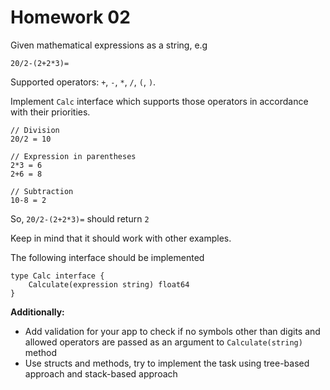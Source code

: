 # Homework 02

Given mathematical expressions as a string, e.g
```
20/2-(2+2*3)=
```

Supported operators: `+`, `-`, `*`, `/`, `(`, `)`.

Implement `Calc` interface which supports those operators in accordance with their priorities.

```
// Division
20/2 = 10

// Expression in parentheses
2*3 = 6
2+6 = 8

// Subtraction
10-8 = 2
```

So, `20/2-(2+2*3)=` should return `2`

Keep in mind that it should work with other examples.

The following interface should be implemented

```
type Calc interface {
    Calculate(expression string) float64
}
```

**Additionally:**  
- Add validation for your app to check if no symbols other than digits and allowed operators are passed as an argument to `Calculate(string)` method
- Use structs and methods, try to implement the task using tree-based approach and stack-based approach
